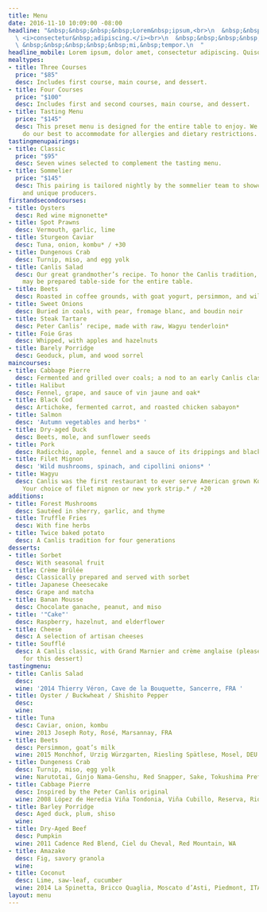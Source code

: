 ```yaml
---
title: Menu
date: 2016-11-10 10:09:00 -08:00
headline: "&nbsp;&nbsp;&nbsp;&nbsp;Lorem&nbsp;ipsum,<br>\n  &nbsp;&nbsp;&nbsp;&nbsp;&nbsp;&nbsp;&nbsp;&nbsp;dolor&nbsp;amet,<br>\n
  \ <i>consectetur&nbsp;adipiscing.</i><br>\n  &nbsp;&nbsp;&nbsp;&nbsp;&nbsp;&nbsp;&nbsp;&nbsp;&nbsp;&nbsp;&nbsp;Quisque&nbsp;mi&nbsp;<br>\n
  \ &nbsp;&nbsp;&nbsp;&nbsp;&nbsp;mi,&nbsp;tempor.\n  "
headline_mobile: Lorem ipsum, dolor amet, consectetur adipiscing. Quisquemi mi, tempor.
mealtypes:
- title: Three Courses
  price: "$85"
  desc: Includes first course, main course, and dessert.
- title: Four Courses
  price: "$100"
  desc: Includes first and second courses, main course, and dessert.
- title: Tasting Menu
  price: "$145"
  desc: This preset menu is designed for the entire table to enjoy. We will always
    do our best to accommodate for allergies and dietary restrictions.
tastingmenupairings:
- title: Classic
  price: "$95"
  desc: Seven wines selected to complement the tasting menu.
- title: Sommelier
  price: "$145"
  desc: This pairing is tailored nightly by the sommelier team to showcase rare bottlings
    and unique producers.
firstandsecondcourses:
- title: Oysters
  desc: Red wine mignonette*
- title: Spot Prawns
  desc: Vermouth, garlic, lime
- title: Sturgeon Caviar
  desc: Tuna, onion, kombu* / +30
- title: Dungenous Crab
  desc: Turnip, miso, and egg yolk
- title: Canlis Salad
  desc: Our great grandmother’s recipe. To honor the Canlis tradition, this salad
    may be prepared table-side for the entire table.
- title: Beets
  desc: Roasted in coffee grounds, with goat yogurt, persimmon, and wild rice
- title: Sweet Onions
  desc: Buried in coals, with pear, fromage blanc, and boudin noir
- title: Steak Tartare
  desc: Peter Canlis’ recipe, made with raw, Wagyu tenderloin*
- title: Foie Gras
  desc: Whipped, with apples and hazelnuts
- title: Barely Porridge
  desc: Geoduck, plum, and wood sorrel
maincourses:
- title: Cabbage Pierre
  desc: Fermented and grilled over coals; a nod to an early Canlis classic
- title: Halibut
  desc: Fennel, grape, and sauce of vin jaune and oak*
- title: Black Cod
  desc: Artichoke, fermented carrot, and roasted chicken sabayon*
- title: Salmon
  desc: 'Autumn vegetables and herbs* '
- title: Dry-aged Duck
  desc: Beets, mole, and sunflower seeds
- title: Pork
  desc: Radicchio, apple, fennel and a sauce of its drippings and black garlic
- title: Filet Mignon
  desc: 'Wild mushrooms, spinach, and cipollini onions* '
- title: Wagyu
  desc: Canlis was the first restaurant to ever serve American grown Kobe-style beef.
    Your choice of filet mignon or new york strip.* / +20
additions:
- title: Forest Mushrooms
  desc: Sautéed in sherry, garlic, and thyme
- title: Truffle Fries
  desc: With fine herbs
- title: Twice baked potato
  desc: A Canlis tradition for four generations
desserts:
- title: Sorbet
  desc: With seasonal fruit
- title: Crème Brûlée
  desc: Classically prepared and served with sorbet
- title: Japanese Cheesecake
  desc: Grape and matcha
- title: Banan Mousse
  desc: Chocolate ganache, peanut, and miso
- title: '"Cake"'
  desc: Raspberry, hazelnut, and elderflower
- title: Cheese
  desc: A selection of artisan cheeses
- title: Soufflé
  desc: A Canlis classic, with Grand Marnier and crème anglaise (please allow 30 minutes
    for this dessert)
tastingmenu:
- title: Canlis Salad
  desc: 
  wine: '2014 Thierry Véron, Cave de la Bouquette, Sancerre, FRA '
- title: Oyster / Buckwheat / Shishito Pepper
  desc: 
  wine: 
- title: Tuna
  desc: Caviar, onion, kombu
  wine: 2013 Joseph Roty, Rosé, Marsannay, FRA
- title: Beets
  desc: Persimmon, goat’s milk
  wine: 2015 Monchhof, Urzig Würzgarten, Riesling Spätlese, Mosel, DEU
- title: Dungeness Crab
  desc: Turnip, miso, egg yolk
  wine: Narutotai, Ginjo Nama-Genshu, Red Snapper, Sake, Tokushima Prefecture, JPN
- title: Cabbage Pierre
  desc: Inspired by the Peter Canlis original
  wine: 2008 López de Heredia Viña Tondonia, Viña Cubillo, Reserva, Rioja, ESP
- title: Barley Porridge
  desc: Aged duck, plum, shiso
  wine: 
- title: Dry-Aged Beef
  desc: Pumpkin
  wine: 2011 Cadence Red Blend, Ciel du Cheval, Red Mountain, WA
- title: Amazake
  desc: Fig, savory granola
  wine: 
- title: Coconut
  desc: Lime, saw-leaf, cucumber
  wine: 2014 La Spinetta, Bricco Quaglia, Moscato d’Asti, Piedmont, ITA
layout: menu
---
```


